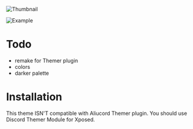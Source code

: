 ![Thumbnail](https://user-images.githubusercontent.com/71364321/132951087-ad481626-e689-405f-8916-cea2de41b751.png)

![Example](https://user-images.githubusercontent.com/71364321/132951248-52746199-3f82-4324-acdf-1ecb370eec65.png)

# Todo
- remake for Themer plugin
- colors
- darker palette

# Installation
This theme ISN'T compatible with Aliucord Themer plugin. You should use Discord Themer Module for Xposed.
